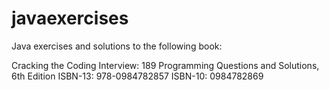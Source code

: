 # javaexercises

Java exercises and solutions to the following book:

Cracking the Coding Interview: 189 Programming Questions and Solutions, 6th Edition
ISBN-13: 978-0984782857
ISBN-10: 0984782869
